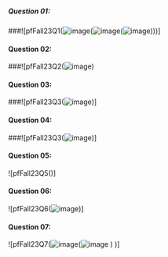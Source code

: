 ##### Question 01:

###![pfFall23Q1(![image](https://github.com/laibaa1209/pfFall23/assets/142867994/a8cc8e25-72fe-4fa5-bd63-363af418f10f)(![image](https://github.com/laibaa1209/pfFall23/assets/142867994/21c7823e-45bd-43a7-af8a-249eeaaf76b5)(![image](https://github.com/laibaa1209/pfFall23/assets/142867994/913b2787-7d35-4c68-a4b7-d8423b5b5e0f))))]

#### Question 02:

###![pfFall23Q2(![image](https://github-production-user-asset-6210df.s3.amazonaws.com/142867994/262419139-08aeed02-d8d5-4f31-8bd7-d5b945fea860.png))

#### Question 03:

###![pfFall23Q3(![image](https://github.com/laibaa1209/pfFall23/assets/142867994/6e052dd7-c273-4531-a4c0-a7bb64aaa062))]

#### Question 04:

###![pfFall23Q3(![image](https://github.com/laibaa1209/pfFall23/assets/142867994/a626d8c0-5564-48cc-a891-39672dea2e39))]

#### Question 05:

![pfFall23Q5()]

#### Question 06:

![pfFall23Q6(![image](https://github.com/laibaa1209/pfFall23/assets/142867994/faee8a80-d318-4813-97c5-0b4f775165c8))]

#### Question 07:

![pfFall23Q7(![image](https://github.com/laibaa1209/pfFall23/assets/142867994/75a49801-9606-4c4b-afad-1f8496b0d00c)(![image](https://github.com/laibaa1209/pfFall23/assets/142867994/c23d270d-2704-4897-94d7-ce142109dffb)
)
)]
